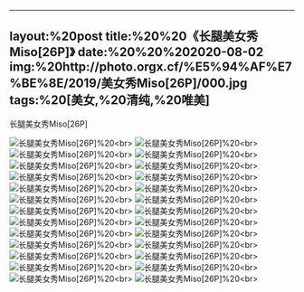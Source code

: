 ﻿---
layout:%20post
title:%20%20《长腿美女秀Miso[26P]》
date:%20%20%202020-08-02
img:%20http://photo.orgx.cf/%E5%94%AF%E7%BE%8E/2019/美女秀Miso[26P]/000.jpg
tags:%20[美女,%20清纯,%20唯美]
---

长腿美女秀Miso[26P]


![长腿美女秀Miso[26P]](http://photo.orgx.cf/%E5%94%AF%E7%BE%8E/2019/美女秀Miso[26P]/001.jpg%20''长腿美女秀Miso[26P]'')%20<br>
![长腿美女秀Miso[26P]](http://photo.orgx.cf/%E5%94%AF%E7%BE%8E/2019/美女秀Miso[26P]/002.jpg%20''长腿美女秀Miso[26P]'')%20<br>
![长腿美女秀Miso[26P]](http://photo.orgx.cf/%E5%94%AF%E7%BE%8E/2019/美女秀Miso[26P]/003.jpg%20''长腿美女秀Miso[26P]'')%20<br>
![长腿美女秀Miso[26P]](http://photo.orgx.cf/%E5%94%AF%E7%BE%8E/2019/美女秀Miso[26P]/004.jpg%20''长腿美女秀Miso[26P]'')%20<br>
![长腿美女秀Miso[26P]](http://photo.orgx.cf/%E5%94%AF%E7%BE%8E/2019/美女秀Miso[26P]/005.jpg%20''长腿美女秀Miso[26P]'')%20<br>
![长腿美女秀Miso[26P]](http://photo.orgx.cf/%E5%94%AF%E7%BE%8E/2019/美女秀Miso[26P]/006.jpg%20''长腿美女秀Miso[26P]'')%20<br>
![长腿美女秀Miso[26P]](http://photo.orgx.cf/%E5%94%AF%E7%BE%8E/2019/美女秀Miso[26P]/007.jpg%20''长腿美女秀Miso[26P]'')%20<br>
![长腿美女秀Miso[26P]](http://photo.orgx.cf/%E5%94%AF%E7%BE%8E/2019/美女秀Miso[26P]/008.jpg%20''长腿美女秀Miso[26P]'')%20<br>
![长腿美女秀Miso[26P]](http://photo.orgx.cf/%E5%94%AF%E7%BE%8E/2019/美女秀Miso[26P]/009.jpg%20''长腿美女秀Miso[26P]'')%20<br>
![长腿美女秀Miso[26P]](http://photo.orgx.cf/%E5%94%AF%E7%BE%8E/2019/美女秀Miso[26P]/010.jpg%20''长腿美女秀Miso[26P]'')%20<br>
![长腿美女秀Miso[26P]](http://photo.orgx.cf/%E5%94%AF%E7%BE%8E/2019/美女秀Miso[26P]/011.jpg%20''长腿美女秀Miso[26P]'')%20<br>
![长腿美女秀Miso[26P]](http://photo.orgx.cf/%E5%94%AF%E7%BE%8E/2019/美女秀Miso[26P]/012.jpg%20''长腿美女秀Miso[26P]'')%20<br>
![长腿美女秀Miso[26P]](http://photo.orgx.cf/%E5%94%AF%E7%BE%8E/2019/美女秀Miso[26P]/013.jpg%20''长腿美女秀Miso[26P]'')%20<br>
![长腿美女秀Miso[26P]](http://photo.orgx.cf/%E5%94%AF%E7%BE%8E/2019/美女秀Miso[26P]/014.jpg%20''长腿美女秀Miso[26P]'')%20<br>
![长腿美女秀Miso[26P]](http://photo.orgx.cf/%E5%94%AF%E7%BE%8E/2019/美女秀Miso[26P]/015.jpg%20''长腿美女秀Miso[26P]'')%20<br>
![长腿美女秀Miso[26P]](http://photo.orgx.cf/%E5%94%AF%E7%BE%8E/2019/美女秀Miso[26P]/016.jpg%20''长腿美女秀Miso[26P]'')%20<br>
![长腿美女秀Miso[26P]](http://photo.orgx.cf/%E5%94%AF%E7%BE%8E/2019/美女秀Miso[26P]/017.jpg%20''长腿美女秀Miso[26P]'')%20<br>
![长腿美女秀Miso[26P]](http://photo.orgx.cf/%E5%94%AF%E7%BE%8E/2019/美女秀Miso[26P]/018.jpg%20''长腿美女秀Miso[26P]'')%20<br>
![长腿美女秀Miso[26P]](http://photo.orgx.cf/%E5%94%AF%E7%BE%8E/2019/美女秀Miso[26P]/019.jpg%20''长腿美女秀Miso[26P]'')%20<br>
![长腿美女秀Miso[26P]](http://photo.orgx.cf/%E5%94%AF%E7%BE%8E/2019/美女秀Miso[26P]/020.jpg%20''长腿美女秀Miso[26P]'')%20<br>
![长腿美女秀Miso[26P]](http://photo.orgx.cf/%E5%94%AF%E7%BE%8E/2019/美女秀Miso[26P]/021.jpg%20''长腿美女秀Miso[26P]'')%20<br>
![长腿美女秀Miso[26P]](http://photo.orgx.cf/%E5%94%AF%E7%BE%8E/2019/美女秀Miso[26P]/022.jpg%20''长腿美女秀Miso[26P]'')%20<br>
![长腿美女秀Miso[26P]](http://photo.orgx.cf/%E5%94%AF%E7%BE%8E/2019/美女秀Miso[26P]/023.jpg%20''长腿美女秀Miso[26P]'')%20<br>
![长腿美女秀Miso[26P]](http://photo.orgx.cf/%E5%94%AF%E7%BE%8E/2019/美女秀Miso[26P]/024.jpg%20''长腿美女秀Miso[26P]'')%20<br>
![长腿美女秀Miso[26P]](http://photo.orgx.cf/%E5%94%AF%E7%BE%8E/2019/美女秀Miso[26P]/025.jpg%20''长腿美女秀Miso[26P]'')%20<br>
![长腿美女秀Miso[26P]](http://photo.orgx.cf/%E5%94%AF%E7%BE%8E/2019/美女秀Miso[26P]/026.jpg%20''长腿美女秀Miso[26P]'')%20<br>
